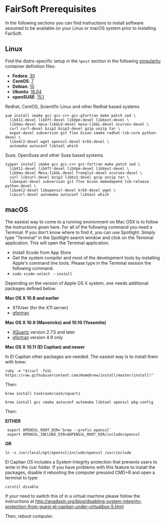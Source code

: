 # FairSoft Prerequisites

In the following sections you can find instructions to install software assumed to be available on your Linux or macOS system prior to installing FairSoft.

## Linux

Find the distro-specific setup in the `%post` section in the following [singularity](https://sylabs.io/docs/) container definition files:

* **Fedora**: [30](../test/container/fedora.30.def)
* **CentOS**: [7](../test/container/centos.7.def)
* **Debian**: [10](../test/container/debian.10.def)
* **Ubuntu**: [18.04](../test/container/ubuntu.18.04.def)
* **openSUSE**: [15.1](../test/container/opensuse.15.1.def)


Redhat, CentOS, Scientific Linux and other Redhat based systems
```
yum install cmake gcc gcc-c++ gcc-gfortran make patch sed \
  libX11-devel libXft-devel libXpm-devel libXext-devel \
  libXmu-devel mesa-libGLU-devel mesa-libGL-devel ncurses-devel \
  curl curl-devel bzip2 bzip2-devel gzip unzip tar \
  expat-devel subversion git flex bison imake redhat-lsb-core python-devel \
  libxml2-devel wget openssl-devel krb5-devel \
  automake autoconf libtool which
```

Suse, OpenSuse and other Suse based systems
```
zypper install cmake gcc gcc-c++ gcc-fortran make patch sed \
  libX11-devel libXft-devel libXpm-devel libXext-devel \
  libXmu-devel Mesa-libGL-devel freeglut-devel ncurses-devel \
  curl libcurl-devel bzip2 libbz2-devel gzip unzip tar \
  libexpat-devel subversion git flex bison makedepend lsb-release python-devel \
  libxml2-devel libopenssl-devel krb5-devel wget \
  libcurl-devel automake autoconf libtool which
```

## macOS

The easiest way to come to a running environment on Mac OSX is to follow the instructions given here. For all of the following command you need a Terminal. If you don't know where to find it, you can use Spotlight. Simply type "Terminal" in the Spotlight search window and click on the Terminal application. This will open the Terminal application.

 * Install Xcode from App Store
 * Get the system compiler and most of the development tools by installing Apple's command line tools.  Please type in the Terminal session the following command.
  * `sudo xcode-select --install`

Depending on the version of Apple OS X system, one needs additional packages defined below.

**Mac OS X 10.8 and earlier**

* X11User (for the X11 server)
* [gfortran](http://hpc.sourceforge.net)

**Mac OS X 10.9 (Mavericks) and 10.10 (Yosemite)**
* [XQuartz](http://xquartz.macosforge.org/landing/) version 2.7.5 and later
* [gfortran](http://hpc.sourceforge.net)  version 4.9 only


**Mac OS X 10.11 (El Capitan) and newer**

In El Capitan other packages are needed. The easiest way is to install them with brew:

```
ruby -e "$(curl -fsSL https://raw.githubusercontent.com/Homebrew/install/master/install)"
```
Then:

```
brew install Caskroom/cask/xquartz
```
```
brew install gcc cmake autoconf automake libtool openssl pkg-config
```

Then:

__EITHER__

```
 export OPENSSL_ROOT_DIR=`brew --prefix openssl`
 export OPENSSL_INCLUDE_DIR=$OPENSSL_ROOT_DIR/include/openssl
```
__OR__

```
ln -s /usr/local/opt/openssl/include/openssl /usr/include
```

El Capitan OS includes a System Integrity protection that prevents users to write in the /usr folder. If you have problems with this feature to install the packages, disable it rebooting the computer pressind CMD+R and open a terminal to type:

```
csrutil disable
```

If your need to switch this of in a virtual machine please follow the instructions at http://anadoxin.org/blog/disabling-system-integrity-protection-from-guest-el-capitan-under-virtualbox-5.html

Then, reboot computer.
